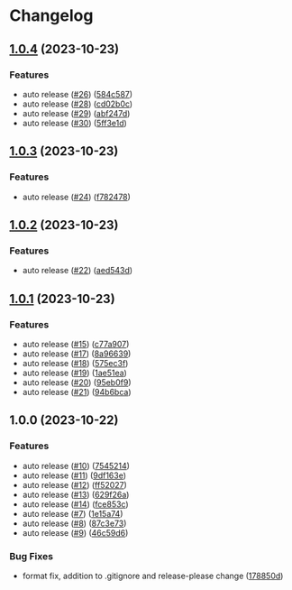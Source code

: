 # Changelog

## [1.0.4](https://github.com/sargeantPig/RTWLibTools/compare/v1.0.3...v1.0.4) (2023-10-23)


### Features

* auto release ([#26](https://github.com/sargeantPig/RTWLibTools/issues/26)) ([584c587](https://github.com/sargeantPig/RTWLibTools/commit/584c5874c5087cca23a1c88a3217bf8ac8bf3f82))
* auto release ([#28](https://github.com/sargeantPig/RTWLibTools/issues/28)) ([cd02b0c](https://github.com/sargeantPig/RTWLibTools/commit/cd02b0c2c5c3a84d50e7d480c44389be2f1c1050))
* auto release ([#29](https://github.com/sargeantPig/RTWLibTools/issues/29)) ([abf247d](https://github.com/sargeantPig/RTWLibTools/commit/abf247d37e04f53c1e327fcd90a1461d6513d13c))
* auto release ([#30](https://github.com/sargeantPig/RTWLibTools/issues/30)) ([5ff3e1d](https://github.com/sargeantPig/RTWLibTools/commit/5ff3e1d3062e6f35362842a2180b36c2bdd518a3))

## [1.0.3](https://github.com/sargeantPig/RTWLibTools/compare/v1.0.2...v1.0.3) (2023-10-23)


### Features

* auto release ([#24](https://github.com/sargeantPig/RTWLibTools/issues/24)) ([f782478](https://github.com/sargeantPig/RTWLibTools/commit/f782478ccc029daf7d19ff76727e5247028a9c8e))

## [1.0.2](https://github.com/sargeantPig/RTWLibTools/compare/v1.0.1...v1.0.2) (2023-10-23)


### Features

* auto release ([#22](https://github.com/sargeantPig/RTWLibTools/issues/22)) ([aed543d](https://github.com/sargeantPig/RTWLibTools/commit/aed543d6816acd4153c6aaf81f887d9741e5c5c5))

## [1.0.1](https://github.com/sargeantPig/RTWLibTools/compare/v1.0.0...v1.0.1) (2023-10-23)


### Features

* auto release ([#15](https://github.com/sargeantPig/RTWLibTools/issues/15)) ([c77a907](https://github.com/sargeantPig/RTWLibTools/commit/c77a9075be4244d172de6a08002dfa40119824df))
* auto release ([#17](https://github.com/sargeantPig/RTWLibTools/issues/17)) ([8a96639](https://github.com/sargeantPig/RTWLibTools/commit/8a96639917e46dc778203e19486a46a0d2dd8a24))
* auto release ([#18](https://github.com/sargeantPig/RTWLibTools/issues/18)) ([575ec3f](https://github.com/sargeantPig/RTWLibTools/commit/575ec3fecb97d182d102fa83bb6a7fb08132d89d))
* auto release ([#19](https://github.com/sargeantPig/RTWLibTools/issues/19)) ([1ae51ea](https://github.com/sargeantPig/RTWLibTools/commit/1ae51ea74e9fc2a7d78bd3c92e1067e02e420765))
* auto release ([#20](https://github.com/sargeantPig/RTWLibTools/issues/20)) ([95eb0f9](https://github.com/sargeantPig/RTWLibTools/commit/95eb0f9b6b7d590d97696889cfb518bac288e692))
* auto release ([#21](https://github.com/sargeantPig/RTWLibTools/issues/21)) ([94b6bca](https://github.com/sargeantPig/RTWLibTools/commit/94b6bca42fbfedc162cc9aaa8474e8ded2f4dbdd))

## 1.0.0 (2023-10-22)


### Features

* auto release ([#10](https://github.com/sargeantPig/RTWLibTools/issues/10)) ([7545214](https://github.com/sargeantPig/RTWLibTools/commit/754521494fe14d116dafce728c03a51a2e48881c))
* auto release ([#11](https://github.com/sargeantPig/RTWLibTools/issues/11)) ([9df163e](https://github.com/sargeantPig/RTWLibTools/commit/9df163e0529ab24838958572b230d87dbb89e2bc))
* auto release ([#12](https://github.com/sargeantPig/RTWLibTools/issues/12)) ([ff52027](https://github.com/sargeantPig/RTWLibTools/commit/ff52027728beb5ff72027cf8086092d48229315c))
* auto release ([#13](https://github.com/sargeantPig/RTWLibTools/issues/13)) ([629f26a](https://github.com/sargeantPig/RTWLibTools/commit/629f26aa11cc8d900dec48f2824f3445ca63adca))
* auto release ([#14](https://github.com/sargeantPig/RTWLibTools/issues/14)) ([fce853c](https://github.com/sargeantPig/RTWLibTools/commit/fce853cdf49630068bfb27422c751ad58e0832a4))
* auto release ([#7](https://github.com/sargeantPig/RTWLibTools/issues/7)) ([1e15a74](https://github.com/sargeantPig/RTWLibTools/commit/1e15a7474982fa57f60c0c91b476704012d03446))
* auto release ([#8](https://github.com/sargeantPig/RTWLibTools/issues/8)) ([87c3e73](https://github.com/sargeantPig/RTWLibTools/commit/87c3e73200ce7977f6ada5005582fb09aaca28f9))
* auto release ([#9](https://github.com/sargeantPig/RTWLibTools/issues/9)) ([46c59d6](https://github.com/sargeantPig/RTWLibTools/commit/46c59d63a5d0f5fa72ef29dbbc1009d9f91b2cc6))


### Bug Fixes

* format fix, addition to .gitignore and release-please change ([178850d](https://github.com/sargeantPig/RTWLibTools/commit/178850d5d0e3d62c052734edf66fcce27a833db1))

